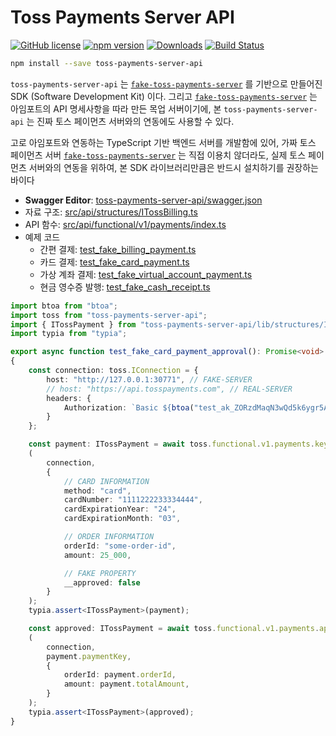 # Toss Payments Server API
[![GitHub license](https://img.shields.io/badge/license-MIT-blue.svg)](https://github.com/samchon/payments/LICENSE)
[![npm version](https://badge.fury.io/js/toss-payments-server-api.svg)](https://www.npmjs.com/package/toss-payments-server-api)
[![Downloads](https://img.shields.io/npm/dm/toss-payments-server-api.svg)](https://www.npmjs.com/package/toss-payments-server-api)
[![Build Status](https://github.com/samchon/payments/workflows/build/badge.svg)](https://github.com/samchon/payments/actions?query=workflow%3Abuild)

```bash
npm install --save toss-payments-server-api
```

`toss-payments-server-api` 는 [`fake-toss-payments-server`](https://github.com/samchon/payments/tree/master/packages/fake-toss-payments-server) 를 기반으로 만들어진 SDK (Software Development Kit) 이다. 그리고 [`fake-toss-payments-server`](https://github.com/samchon/payments/tree/master/packages/fake-toss-payments-server) 는 아임포트의 API 명세사항을 따라 만든 목업 서버이기에, 본 `toss-payments-server-api` 는 진짜 토스 페이먼츠 서버와의 연동에도 사용할 수 있다.

고로 아임포트와 연동하는 TypeScript 기반 백엔드 서버를 개발함에 있어, 가짜 토스 페이먼츠 서버 [`fake-toss-payments-server`](https://github.com/samchon/payments/tree/master/packages/fake-toss-payments-server) 는 직접 이용치 않더라도, 실제 토스 페이먼츠 서버와의 연동을 위하여, 본 SDK 라이브러리만큼은 반드시 설치하기를 권장하는 바이다

  - **Swagger Editor**: [toss-payments-server-api/swagger.json](https://editor.swagger.io/?url=https%3A%2F%2Fraw.githubusercontent.com%2Fsamchon%2Fpayments%2Fmaster%2Fpackages%2Ftoss-payments-server-api%2Fswagger.json)
  - 자료 구조: [src/api/structures/ITossBilling.ts](https://github.com/samchon/payments/tree/master/packages/fake-toss-payments-server/src/api/structures/ITossBilling.ts)
  - API 함수: [src/api/functional/v1/payments/index.ts](https://github.com/samchon/payments/tree/master/packages/fake-toss-payments-server/src/api/functional/v1/payments/index.ts)
  - 예제 코드
    - 간편 결제: [test_fake_billing_payment.ts](https://github.com/samchon/payments/tree/master/packages/fake-toss-payments-server/test/features/test_fake_billing_payment.ts)
    - 카드 결제: [test_fake_card_payment.ts](https://github.com/samchon/payments/tree/master/packages/fake-toss-payments-server/test/features/test_fake_card_payment.ts)
    - 가상 계좌 결제: [test_fake_virtual_account_payment.ts](https://github.com/samchon/payments/tree/master/packages/fake-toss-payments-server/test/features/test_fake_virtual_account_payment.ts)
    - 현금 영수증 발행: [test_fake_cash_receipt.ts](https://github.com/samchon/payments/tree/master/packages/fake-toss-payments-server/test/features/test_fake_cash_receipt.ts)

```typescript
import btoa from "btoa";
import toss from "toss-payments-server-api";
import { ITossPayment } from "toss-payments-server-api/lib/structures/ITossPayment";
import typia from "typia";

export async function test_fake_card_payment_approval(): Promise<void>
{
    const connection: toss.IConnection = {
        host: "http://127.0.0.1:30771", // FAKE-SERVER
        // host: "https://api.tosspayments.com", // REAL-SERVER
        headers: {
            Authorization: `Basic ${btoa("test_ak_ZORzdMaqN3wQd5k6ygr5AkYXQGwy:")}`
        }
    };

    const payment: ITossPayment = await toss.functional.v1.payments.key_in
    (
        connection,
        {
            // CARD INFORMATION
            method: "card",
            cardNumber: "1111222233334444",
            cardExpirationYear: "24",
            cardExpirationMonth: "03",

            // ORDER INFORMATION
            orderId: "some-order-id",
            amount: 25_000,

            // FAKE PROPERTY
            __approved: false
        }
    );
    typia.assert<ITossPayment>(payment);

    const approved: ITossPayment = await toss.functional.v1.payments.approve
    (
        connection,
        payment.paymentKey,
        {
            orderId: payment.orderId,
            amount: payment.totalAmount,
        }
    );
    typia.assert<ITossPayment>(approved);
}
```
